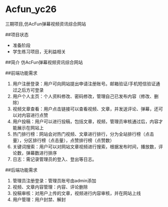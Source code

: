 # Acfun_yc26
三期项目,仿AcFun弹幕视频资讯综合网站

##项目状态
- 准备阶段
- 学生练习项目，无利益相关

##简介
仿AcFun弹幕视频资讯综合网站

##前端功能需求
1. 用户注册登录：用户可向网站提出申请注册账号。邮箱验证/手机短信验证通过之后方可登录
2. 用户个人主页：个人资料修改、密码修改，管理自己已发布内容（修改、删除）
3. 视频文章查看：用户点击链接可以查看视频、文章，并发送评论、弹幕，还可以对内容进行点赞
4. 用户投稿：用户可以进行投稿，包括文章，视频，管理员审核通过后，内容才能展示在网站上
5. 热门排行榜：网站会对热门视频、文章进行排行，分为全站排行榜（点击量），分区排行榜（点击量），点赞排行榜（点赞数）
6. 关键词搜索：用户可以对网站文章视频进行搜索，根据发布时间，播放数，评论数，弹幕数进行排序
7. 日志：需记录管理员的登入、登出等日志。

##后端功能需求
1. 管理员注册登录：管理员账号由admin添加
2. 视频、文章内容管理：内容、评论删除
3. 投稿审核：对用户上传的文章，视频进行内容审核，并在网站上线
4. 用户管理：用户封禁、解封

